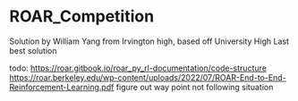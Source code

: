# ROAR_Competition

Solution by William Yang from Irvington high, based off University High Last best solution

todo: https://roar.gitbook.io/roar_py_rl-documentation/code-structure 
https://roar.berkeley.edu/wp-content/uploads/2022/07/ROAR-End-to-End-Reinforcement-Learning.pdf
figure out way point not following situation